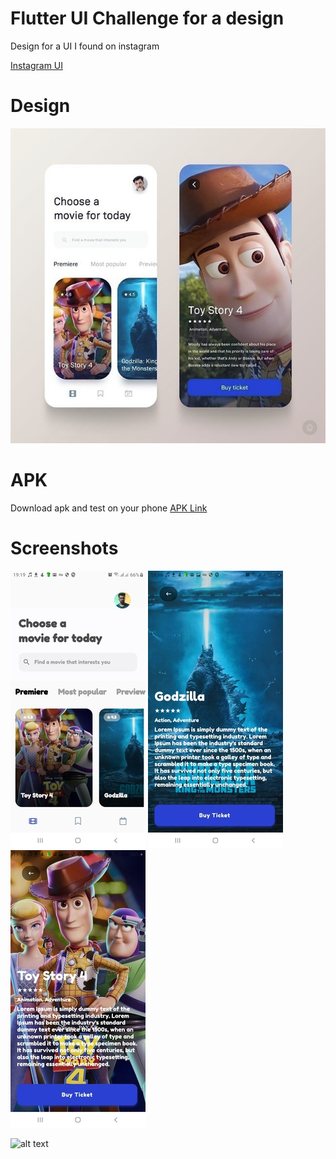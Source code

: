 # Flutter UI Challenge for a design

Design for a UI I found on instagram 

[Instagram UI](https://www.instagram.com/p/B8RK713A-1u/?igshid=tpapc1kg1qy2)

# Design

![alt text](https://github.com/CodeDruid13/Flutter-UI-Challenge-Movie-App/raw/master/designersbookshopwebdesign_20200210_165204_0.jpg)

# APK 

Download apk and test on your phone
[APK Link](https://github.com/CodeDruid13/Flutter-UI-Challenge-Movie-App/raw/master/movie_today.apk)

# Screenshots

![alt text](https://github.com/CodeDruid13/Flutter-UI-Challenge-Movie-App/raw/master/Screenshot_20200210-191913.jpg)  ![alt text](https://github.com/CodeDruid13/Flutter-UI-Challenge-Movie-App/raw/master/Screenshot_20200210-191921.jpg) ![alt text](https://github.com/CodeDruid13/Flutter-UI-Challenge-Movie-App/raw/master/Screenshot_20200210-191926.jpg)





![alt text](https://github.com/CodeDruid13/Flutter-UI-Challenge-Movie-App/raw/master/movie.gif)


